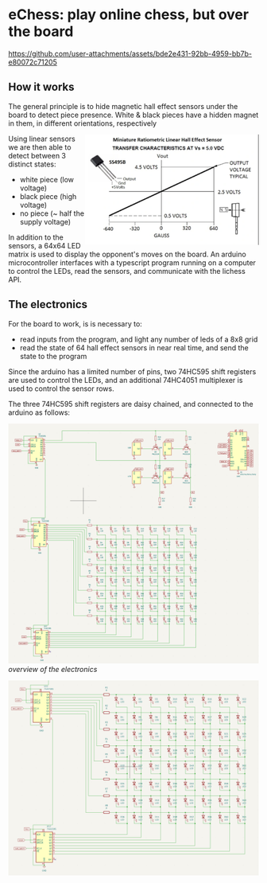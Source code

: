 # eChess: play online chess, but over the board

https://github.com/user-attachments/assets/bde2e431-92bb-4959-bb7b-e80072c71205

## How it works

The general principle is to hide magnetic hall effect sensors under the board to detect piece presence. White & black pieces have a hidden magnet in them, in different orientations, respectively

<img src="assets/hall.png" width="350" align="right">

Using linear sensors we are then able to detect between 3 distinct states:

- white piece (low voltage)
- black piece (high voltage)
- no piece (~ half the supply voltage)

In addition to the sensors, a 64x64 LED matrix is used to display the opponent's moves on the board. An arduino microcontroller interfaces with a typescript program running on a computer to control the LEDs, read the sensors, and communicate with the lichess API.

## The electronics

For the board to work, is is necessary to:

- read inputs from the program, and light any number of leds of a 8x8 grid
- read the state of 64 hall effect sensors in near real time, and send the state to the program

Since the arduino has a limited number of pins, two 74HC595 shift registers are used to control the LEDs, and an additional 74HC4051 multiplexer is used to control the sensor rows.

The three 74HC595 shift registers are daisy chained, and connected to the arduino as follows:

![overview](assets/electronics_schematics_overview.png)
_overview of the electronics_

![led matrix](assets/led_matrix_schematics.png)
